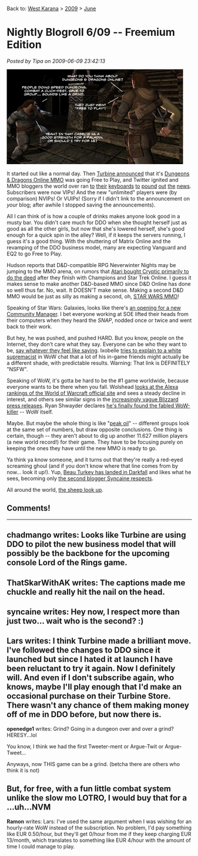 Back to: [West Karana](/posts/westkarana.md) > [2009](/posts/2009/westkarana.md) > [June](./westkarana.md)
# Nightly Blogroll 6/09 -- Freemium Edition

*Posted by Tipa on 2009-06-09 23:42:13*

![Dungeons & Dragons Online goes Free to Play](../../../uploads/2009/06/ddo.jpg "Dungeons & Dragons Online goes Free to Play")

It started out like a normal day. Then [Turbine announced](http://www.ddo.com/news/547-turbiner-announces-dungeons-a-dragons-onliner-eberron-unlimited) that it's [Dungeons & Dragons Online MMO](http://www.ddo.com/) was going Free to Play, and Twitter ignited and MMO bloggers the world over ran [to](http://www.massively.com/2009/06/09/ddo-adds-free-to-play-with-eberron-unlimited/) [their](http://www.killtenrats.com/2009/06/09/new-ddo-business-model/) [keyboards](http://pumpingirony.net/2009/06/09/ddo-eberron-unlimited/) [to](http://mmomentofzen.blogspot.com/2009/06/ddo-goes-free-to-play-sony-to-follow.html) [pound](http://commonsensegamer.com/?p=1356) [out](http://epicdolls.com/beauturkey/?p=1565) [the](http://biobreak.wordpress.com/2009/06/09/announcement-ddo-f2p/) [news](http://biobreak.wordpress.com/2009/06/09/ddo-unlimited-gets-an-explanation/). Subscribers were now VIPs! And the new "unlimited" players were (by comparison) NVIPs! Or VUIPs! (Sorry if I didn't link to the announcement on *your* blog; after awhile I stopped saving the announcements).

All I can think of is how a couple of drinks makes anyone look good in a musty bar. You didn't care much for DDO when she thought herself just as good as all the other girls, but now that she's lowered herself, she's good enough for a quick spin in the alley? Well, if it keeps the servers running, I guess it's a good thing. With the shuttering of Matrix Online and the revamping of the DDO business model, many are expecting Vanguard and EQ2 to go Free to Play.

Hudson reports that D&D-compatible RPG Neverwinter Nights may be jumping to the MMO arena, on rumors that [Atari bought Cryptic primarily to do the deed](http://hudshideout.com/blog/?p=2640) after they finish with Champions and Star Trek Online. I guess it makes sense to make another D&D-based MMO since D&D Online has done so well thus far. No, wait. It DOESN'T make sense. Making a second D&D MMO would be just as silly as making a second, oh, [STAR WARS MMO](http://biobreak.wordpress.com/2009/06/09/star-wars-class-speculation/)!

Speaking of Star Wars: Galaxies, looks like there's [an opening for a new Community Manager](http://www.brokentoys.org/2009/06/09/customer-service-is-hard/). I bet everyone working at SOE lifted their heads from their computers when they heard the *SNAP*, nodded once or twice and went back to their work.

But hey, he was pushed, and pushed HARD. But you know, people on the Internet, they don't care what they say. Everyone can be who they want to be, [say whatever they feel like saying](http://www.killtenrats.com/2009/06/09/the-horrors-of-free-chat/). Ixobelle [tries to explain to a white supremacist](http://www.ixobelle.com/2009/06/where-ixo-rps-being-black.html) in WoW chat that a lot of his in-game friends might actually be a different shade, with predictable results. Warning: That link is DEFINITELY "NSFW".

Speaking of WoW, it's gotta be hard to be the #1 game worldwide, because everyone wants to be there when you fall. Wolshead [looks at the Alexa rankings of the World of Warcraft official site](http://www.wolfsheadonline.com/?p=2217) and sees a steady decline in interest, and others see similar signs in the [increasingly vague Blizzard press releases](http://ihaspc.com/?p=420). Ryan Shwayder declares [he's finally found the fabled WoW-killer](http://www.nerfbat.com/2009/06/09/i-found-the-wow-killer/) -- WoW itself.

Maybe. But maybe the whole thing is like "[peak oil](http://en.wikipedia.org/wiki/Predicting_the_timing_of_peak_oil)" -- different groups look at the same set of numbers, but draw opposite conclusions. One thing is certain, though -- they aren't about to dig up another 11.627 million players (a new world record!) for their game. They have to be focusing purely on keeping the ones they have until the new MMO is ready to go.

Ya think ya know someone, and it turns out that they're really a red-eyed screaming ghoul (and if you don't know where that line comes from by now... look it up!). Yup, [Beau Turkey has landed in Darkfall](http://epicdolls.com/beauturkey/?p=1558) and likes what he sees, becoming only [the second blogger Syncaine respects](http://syncaine.wordpress.com/2009/06/09/the-lost-darkfall-eurogamer-review-is-found/). 

All around the world, [the sheep look up](http://en.wikipedia.org/wiki/The_Sheep_Look_Up).


## Comments!
---
**chadmango** writes: Looks like Turbine are using DDO to pilot the new business model that will possibly be the backbone for the upcoming console Lord of the Rings game.
---
**ThatSkarWithAK** writes: The captions made me chuckle and really hit the nail on the head.
---
**syncaine** writes: Hey now, I respect more than just two... wait who is the second? :)
---
**Lars** writes: I think Turbine made a brilliant move. I've followed the changes to DDO since it launched but since I hated it at launch I have been reluctant to try it again. Now I definitely will. And even if I don't subscribe again, who knows, maybe I'll play enough that I'd make an occasional purchase on their Turbine Store. There wasn't any chance of them making money off of me in DDO before, but now there is.
---
**openedge1** writes: Grind? Going in a dungeon over and over a grind? HERESY...lol

You know, I think we had the first Tweeter-ment or Argue-Twit or Argue-Tweet...

Anyways, now THIS game can be a grind. (betcha there are others who think it is not)

But, for free, with a fun little combat system unlike the slow mo LOTRO, I would buy that for a ...uh...NVM
---
**Ramon** writes: Lars: I've used the same argument when I was wishing for an hourly-rate WoW instead of the subscription. No problem, I'd pay something like EUR 0.50/hour, but they'll get 0/hour from me if they keep charging EUR 13/month, which translates to something like EUR 4/hour with the amount of time I could manage to play.
